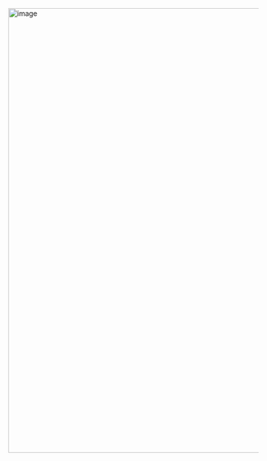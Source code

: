 <img width="1199" height="895" alt="image" src="https://github.com/user-attachments/assets/88aa6c04-35c5-49e5-b286-05b6ac1e80bc" />
